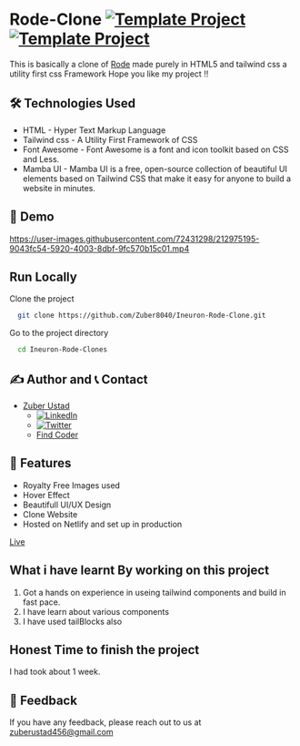 # Rode-Clone [![Template Project](https://img.shields.io/badge/Clone-Project-red)](http://www.gnu.org/licenses/agpl-3.0) [![Template Project](https://img.shields.io/badge/Technologies%20-HTML%2FTailwind-brightgreen)](http://www.gnu.org/licenses/agpl-3.0)

This is basically a clone of [Rode](https://rode.com/en) made purely in HTML5 and tailwind css a utility first css Framework
Hope you like my project !!

## 🛠 Technologies Used
  - HTML - Hyper Text Markup Language
  - Tailwind css - A Utility First Framework of CSS
  - Font Awesome - Font Awesome is a font and icon toolkit based on CSS and Less.
  - Mamba UI - Mamba UI is a free, open-source collection of beautiful UI elements based on Tailwind CSS that make it easy for anyone to build a website in minutes.

## 🚩 Demo


https://user-images.githubusercontent.com/72431298/212975195-9043fc54-5920-4003-8dbf-9fc570b15c01.mp4



## Run Locally

Clone the project

```bash
  git clone https://github.com/Zuber8040/Ineuron-Rode-Clone.git
```

Go to the project directory

```bash
  cd Ineuron-Rode-Clones  
```
## ✍️ Author and 📞 Contact
- [Zuber Ustad](https://github.com/Zuber8040)
    - [![LinkedIn](https://img.shields.io/badge/LinkedIn-0077B5?style=for-the-badge&logo=linkedin&logoColor=white)](https://www.linkedin.com/in/zuber-u-a37673183/)
    - [![Twitter](https://img.shields.io/badge/Twitter-1DA1F2?style=for-the-badge&logo=twitter&logoColor=white)](https://twitter.com/Zuber763/)
    - [Find Coder](https://www.findcoder.io/u/zuberustad)
## 📝 Features

- Royalty Free Images used
- Hover Effect
- Beautifull UI/UX Design
- Clone Website
- Hosted on Netlify and set up in production

[Live](https://zuber8040.github.io/Ineuron-Rode-Clone/)

## What i have learnt By working on this project
1. Got a hands on experience in useing tailwind components and build in fast pace.
2. I have learn about various components
3. I have used tailBlocks also 

## Honest Time to finish the project

I had took about 1 week.
## 👀 Feedback
If you have any feedback, please reach out to us at zuberustad456@gmail.com


